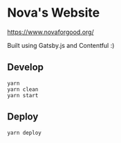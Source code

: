 # Nova's Website

https://www.novaforgood.org/

Built using Gatsby.js and Contentful :)

## Develop

```
yarn
yarn clean
yarn start
```

## Deploy

```
yarn deploy
```

